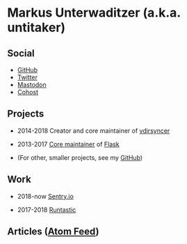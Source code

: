 <h1 id="brand">Markus <span id="surname">Unterwaditzer</span> (a.k.a. untitaker)</h1>

<script>
var surnames = [
    "Unterwaditzer",
    "Underwhat'sit",
    "Underwhatever",
    "Underwater",
];
var surnameIndex = 0;
document.getElementById("surname").onclick = function() {
    surnameIndex = (surnameIndex + 1) % surnames.length;
    this.innerText = surnames[surnameIndex];
};
</script>

## Social

* <a href="https://github.com/untitaker">GitHub</a>
* <a href="https://twitter.com/untitaker">Twitter</a>
* <a href="https://treehouse.systems/@untitaker" rel="me">Mastodon</a>
* <a href="https://cohost.org/untitaker">Cohost</a>

## Projects

<div class="timeline">

* <time>2014-2018</time> Creator and core maintainer of [vdirsyncer](http://vdirsyncer.pimutils.org/en/stable/)

* <time>2013-2017</time> [Core maintainer](https://palletsprojects.com/people/) of [Flask](https://palletsprojects.com/p/flask/)

* (For other, smaller projects, see my [GitHub](https://github.com/untitaker/))

</div>

## Work

<div class="timeline">

* <time>2018-now</time> [Sentry.io](https://sentry.io/)

* <time>2017-2018</time> [Runtastic](https://www.runtastic.com/)

</div>

## Articles (<a href="/feed.xml">Atom Feed</a>)

<ul id="blog-index" class="timeline"></ul>
